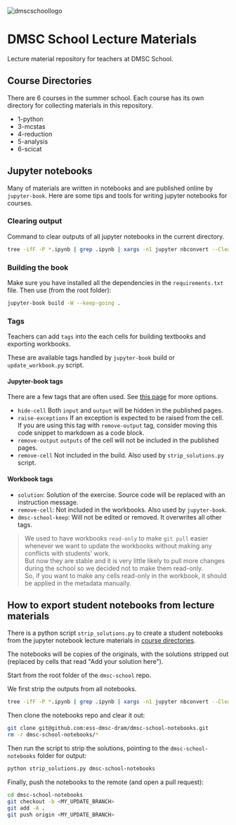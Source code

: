 ![dmscschoollogo](https://indico.ess.eu/event/3514/logo-1681316.png)

# DMSC School Lecture Materials
Lecture material repository for teachers at DMSC School.

## Course Directories
There are 6 courses in the summer school.
Each course has its own directory for collecting materials in this repository.

- 1-python
- 3-mcstas
- 4-reduction
- 5-analysis
- 6-scicat

## Jupyter notebooks
Many of materials are written in notebooks and are published online by `jupyter-book`.
Here are some tips and tools for writing jupyter notebooks for courses.

### Clearing output
Command to clear outputs of all jupyter notebooks in the current directory.
```bash
tree -ifF -P *.ipynb | grep .ipynb | xargs -n1 jupyter nbconvert --ClearOutputPreprocessor.enabled=True --inplace
```

### Building the book

Make sure you have installed all the dependencies in the `requirements.txt` file.
Then use (from the root folder):

```bash
jupyter-book build -W --keep-going .
```

### Tags
Teachers can add `tags` into the each cells for building textbooks and exporting workbooks.

These are available tags handled by `jupyter-book` build or `update_workbook.py` script.

#### Jupyter-book tags
There are a few tags that are often used. See [this page](https://jupyterbook.org/en/stable/interactive/hiding.html#hide-or-remove-content) for more options.

- `hide-cell`
    Both `input` and `output` will be hidden in the published pages.
- `raise-exceptions`
    If an exception is expected to be raised from the cell.
    If you are using this tag with `remove-output` tag, consider moving this code snippet to markdown as a code block.
- `remove-output`
    `outputs` of the cell will not be included in the published pages.
- `remove-cell`
    Not included in the build. Also used by `strip_solutions.py` script.

#### Workbook tags
- `solution`:
    Solution of the exercise. Source code will be replaced with an instruction message.
- `remove-cell`:
    Not included in the workbooks. Also used by `jupyter-book`.
- `dmsc-school-keep`:
    Will not be edited or removed. It overwrites all other tags.

>We used to have workbooks ``read-only`` to make ``git pull`` easier
whenever we want to update the workbooks without making any conflicts with students' work. </br>
But now they are stable and it is very little likely to pull more changes during the school so we decided not to make them read-only. </br>
So, if you want to make any cells read-only in the workbook, it should be applied in the metadata manually.

## How to export student notebooks from lecture materials

There is a python script `strip_solutions.py` to create a student notebooks
from the jupyter notebook lecture materials in [course directories](##Course-Directories).

The notebooks will be copies of the originals, with the solutions stripped out
(replaced by cells that read "Add your solution here").

Start from the root folder of the `dmsc-school` repo.

We first strip the outputs from all notebooks.
```bash
tree -ifF -P *.ipynb | grep .ipynb | xargs -n1 jupyter nbconvert --ClearOutputPreprocessor.enabled=True --inplace
```

Then clone the notebooks repo and clear it out:
```bash
git clone git@github.com:ess-dmsc-dram/dmsc-school-notebooks.git
rm -r dmsc-school-notebooks/*
```

Then run the script to strip the solutions, pointing to the `dmsc-school-notebooks` folder for output:
```bash
python strip_solutions.py dmsc-school-notebooks
```

Finally, push the notebooks to the remote (and open a pull request):
```bash
cd dmsc-school-notebooks
git checkout -b <MY_UPDATE_BRANCH>
git add -A .
git push origin <MY_UPDATE_BRANCH>
```
